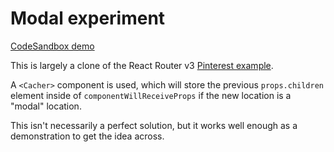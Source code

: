 # Modal experiment

[CodeSandbox demo](https://codesandbox.io/s/github/pshrmn/curi/tree/master/examples/react/modal)

This is largely a clone of the React Router v3 [Pinterest example](https://github.com/ReactTraining/react-router/blob/v3/examples/pinterest/app.js).

A `<Cacher>` component is used, which will store the previous `props.children` element inside of `componentWillReceiveProps` if the new location is a "modal" location.

This isn't necessarily a perfect solution, but it works well enough as a demonstration to get the idea across.

